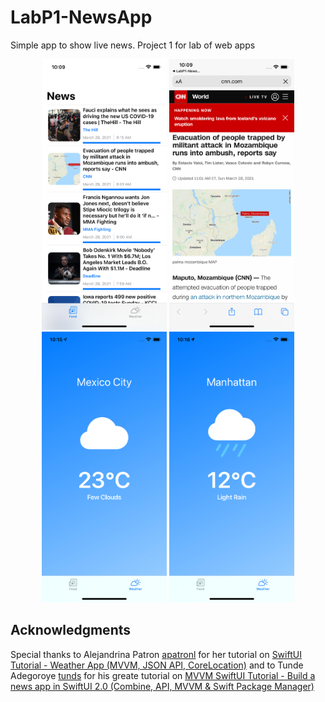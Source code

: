 # LabP1-NewsApp

Simple app to show live news. Project 1 for lab of web apps

<p align="center">
  <img src="https://github.com/enriquedlh97/LabP1-NewsApp/blob/main/Simulator%20Screen%20Shot%20-%20iPhone%2012%20-%202021-03-28%20at%2010.09.17.png" width="200">
  <img src="https://github.com/enriquedlh97/LabP1-NewsApp/blob/main/Simulator%20Screen%20Shot%20-%20iPhone%2012%20-%202021-03-28%20at%2010.09.40.png" width="200">
  <img src="https://github.com/enriquedlh97/LabP1-NewsApp/blob/main/Simulator%20Screen%20Shot%20-%20iPhone%2012%20-%202021-03-28%20at%2010.15.32.png" width="200">
  <img src="https://github.com/enriquedlh97/LabP1-NewsApp/blob/main/Simulator%20Screen%20Shot%20-%20iPhone%2012%20-%202021-03-28%20at%2010.16.00.png" width="200">
</p>

## Acknowledgments 

Special thanks to Alejandrina Patron [apatronl](https://github.com/apatronl) for her tutorial on [SwiftUI Tutorial - Weather App (MVVM, JSON API, CoreLocation)](https://www.youtube.com/watch?v=DxYAhXLtAB0&t=1s) and to Tunde Adegoroye [tunds](https://github.com/tunds) for his greate tutorial on [MVVM SwiftUI Tutorial - Build a news app in SwiftUI 2.0 (Combine, API, MVVM & Swift Package Manager)](https://www.youtube.com/watch?v=M2psX-JwHdE&t=1s)
